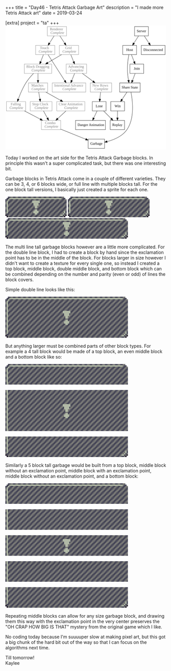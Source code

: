 +++
title = "Day46 - Tetris Attack Garbage Art"
description = "I made more Tetris Attack art"
date = 2019-03-24

[extra]
project = "ta"
+++
![Todo](./todo.svg)

Today I worked on the art side for the Tetris Attack Garbage blocks. In
principle this wasn't a super complicated task, but there was one interesting
bit.

Garbage blocks in Tetris Attack come in a couple of different varieties. They
can be 3, 4, or 6 blocks wide, or full line with multiple blocks tall. For the
one block tall versions, I basically just created a sprite for each one.

![ThreeWideGarbage](ThreeWideGarbage.png)
![FourWideGarbage](FourWideGarbage.png)
![SingleLineGarbage](SingleLineGarbage.png)

The multi line tall garbage blocks however are a little more complicated. For
the double line block, I had to create a block by hand since the exclamation
point has to be in the middle of the block. For blocks larger in size however I
didn't want to create a texture for every single one, so instead I created a top
block, middle block, double middle block, and bottom block which can be combined
depending on the number and parity (even or odd) of lines the block covers.

Simple double line looks like this:

![TwoLineGarbage](TwoLineGarbage.png)

But anything larger must be combined parts of other block types. For example a 4 tall block would be made of a top block, an even middle block and a bottom block like so:

![TopLineGarbage](TopLineGarbage.png)  

![EvenMiddleLineGarbage](EvenMiddleLineGarbage.png)  

![BottomLineGarbage](BottomLineGarbage.png)


Similarly a 5 block tall garbage would be built from a top block, middle block
without an exclamation point, middle block with an exclamation point, middle
block without an exclamation point, and a bottom block:

![TopLineGarbage](TopLineGarbage.png)  

![MiddleLineGarbageNoExclamationPoint](MiddleLineGarbageNoExclamationPoint.png)  

![MiddleLineGarbage](MiddleLineGarbage.png)  

![MiddleLineGarbageNoExclamationPoint](MiddleLineGarbageNoExclamationPoint.png)  

![BottomLineGarbage](BottomLineGarbage.png)

Repeating middle blocks can allow for any size garbage block, and drawing them
this way with the exclamation point in the very center preserves the "OH CRAP
HOW BIG IS THAT" mystery from the original game which I like.

No coding today because I'm suuuuper slow at making pixel art, but this got a
big chunk of the hard bit out of the way so that I can focus on the algorithms
next time.

Till tomorrow!  
Kaylee
